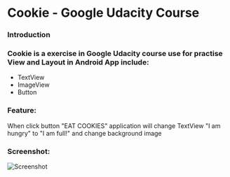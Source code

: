 # Cookie - Google Udacity Course
### Introduction

### Cookie is a exercise in Google Udacity course use for practise View and Layout in Android App include:
- TextView
- ImageView
- Button

### Feature:
When click button "EAT COOKIES" application will change TextView "I am hungry" to "I am full!" and change background image

### Screenshot:

![Screenshot]({{site.baseurl}}/Cookie/master/app/src/main/res/drawable/screenshot.png)






